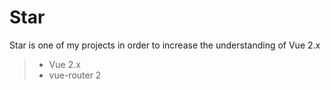 # Star

Star is one of my projects in order to increase the understanding of Vue 2.x
> * Vue 2.x
> * vue-router 2
